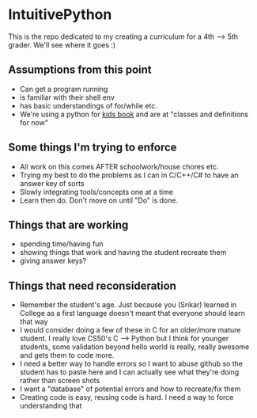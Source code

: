 # IntuitivePython

This is the repo dedicated to my creating a curriculum for a 4th --> 5th grader. We'll see where it goes :)

## Assumptions from this point
- Can get a program running
- is familiar with their shell env
- has basic understandings of for/while etc.
- We're using a python for [kids book](https://www.amazon.com/Python-Kids-Playful-Introduction-Programming/dp/1593274076/ref=sr_1_1?crid=2PIBSMVYES5Q9&keywords=python+for+kids&qid=1666965299&qu=eyJxc2MiOiIzLjQ3IiwicXNhIjoiMi42NiIsInFzcCI6IjIuNjIifQ%3D%3D&sprefix=python+for+kid%2Caps%2C130&sr=8-1) and are at "classes and definitions for now" 

## Some things I'm trying to enforce
- All work on this comes AFTER schoolwork/house chores etc.
- Trying my best to do the problems as I can in C/C++/C# to have an answer key of sorts
- Slowly integrating tools/concepts one at a time
- Learn then do. Don't move on until "Do" is done.


## Things that are working
- spending time/having fun
- showing things that work and having the student recreate them
- giving answer keys?

## Things that need reconsideration
- Remember the student's age. Just because you (Srikar) learned in College as a first language doesn't meant that everyone should learn that way
- I would consider doing a few of these in C for an older/more mature student. I really love CS50's C --> Python but I think for younger students, some validation beyond hello world is really, really awesome and gets them to code more.
- I need a better way to handle errors so I want to abuse github so the student has to paste here and I can actually see what they're doing rather than screen shots
- I want a "database" of potential errors and how to recreate/fix them
- Creating code is easy, reusing code is hard. I need a way to force understanding that
